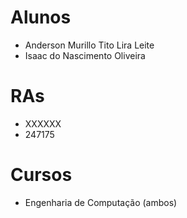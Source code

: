 # Alunos
* Anderson Murillo Tito Lira Leite
* Isaac do Nascimento Oliveira
# RAs
* XXXXXX
* 247175
# Cursos
* Engenharia de Computação (ambos)
